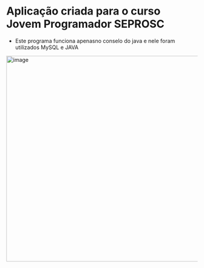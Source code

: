 # Aplicação criada para o curso Jovem Programador SEPROSC
- Este programa funciona apenasno conselo do java e nele foram utilizados MySQL e JAVA
  
<img width="1031" height="543" alt="image" src="https://github.com/user-attachments/assets/aa482eb8-8416-42a6-9ad8-419103f19554" />
